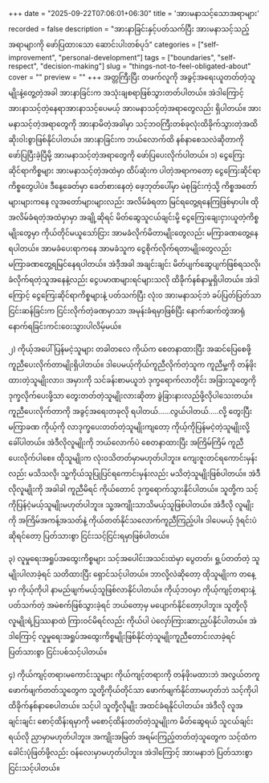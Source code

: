 +++
date = "2025-09-22T07:06:01+06:30"
title = 'အားမနာသင့်သောအရာများ'
recorded = false
description = "အားနာခြင်းနှင့်ပတ်သက်ပြီး အားမနာသင့်သည့်အရာများကို ဖော်ပြထားသော ဆောင်းပါးတစ်ပုဒ်"
categories = ["self-improvement", "personal-development"]
tags = ["boundaries", "self-respect", "decision-making"]
slug = "things-not-to-feel-obligated-about"
cover = ""
preview = ""
+++
အတ္တကြီးပြီး တဖက်လူကို အခွင့်အရေးယူတတ်တဲ့သူမျိုးနဲ့တွေ့တဲ့အခါ အားနာခြင်းက အသုံးချစရာဖြစ်သွားတတ်ပါတယ်။ အဲဒါကြောင့် အားနာသင့်တဲ့နေရာအားနာသင့်ပေမယ့် အားမနာသင့်တဲ့အရာတွေလည်း ရှိပါတယ်။ အားမနာသင့်တဲ့အရာတွေကို အားနာမိတဲ့အခါမှာ သင့်ဘဝကြီးတစ်ခုလုံးထိခိုက်သွားတဲ့အထိ ဆိုးဝါးစွာဖြစ်နိုင်ပါတယ်။ အားနာခြင်းက ဘယ်လောက်ထိ နစ်နာစေသလဲဆိုတာကို ဖော်ပြပြီးခဲ့ပြီမို့ အားမနာသင့်တဲ့အရာတွေကို ဖော်ပြပေးလိုက်ပါတယ်။
၁) ငွေကြေးဆိုင်ရာကိစ္စများ
အားမနာသင့်တဲ့အထဲမှာ ထိပ်ဆုံးက ပါတဲ့အရာကတော့ ငွေကြေးဆိုင်ရာကိစ္စတွေပါပဲ။ ဒီနေ့ခေတ်မှာ ခေတ်စားနေတဲ့ ဖေ့ဘုတ်ပေါ်မှာ မဲစုခြင်းကဲ့သို့ ကိစ္စအတော်များများကနေ လူအတော်များများလည်း အလိမ်ခံရတာ မြင်ရတွေ့ရနေကြဖြစ်မှာပါ။ ထိုအလိမ်ခံရတဲ့အထဲမှာမှာ အချို့ဆိုရင် မိတ်ဆွေသူငယ်ချင်းမို့ ငွေကြေးချေးငှားယူတဲ့ကိစ္စမျိုးတွေမှာ ကိုယ်တိုင်မယူသော်ငြား အာမခံလိုက်မိတာမျိုးတွေလည်း မကြာခဏတွေ့နေရပါတယ်။ အာမခံပေးရာကနေ အာမခံသူက ငွေစိုက်လိုက်ရတာမျိုးတွေလည်း မကြာခဏတွေ့ရမြင်နေရပါတယ်။ အဲဒီ့အခါ အချင်းချင်း မိတ်ပျက်ဆွေပျက်ဖြစ်ရသလို၊ ခံလိုက်ရတဲ့သူအနေနဲ့လည်း ငွေပမာဏများရင်များသလို ထိခိုက်နစ်နာမှုရှိပါတယ်။ အဲဒါကြောင့် ငွေကြေးဆိုင်ရာကိစ္စများနဲ့ ပတ်သက်ပြီး လုံး၀ အားမနာသင့်ဘဲ ခပ်ပြတ်ပြတ်သာ ငြင်းဆန်ခြင်းက ငြင်းလိုက်တဲ့ခဏမှာသာ အမုန်းခံရမှာဖြစ်ပြီး နောက်ဆက်တွဲအာရုံနောက်ရခြင်းကင်းဝေးသွားပါလိမ့်မယ်။

၂) ကိုယ့်အပေါ်ပြန်မငဲ့သူများ
တခါတလေ ကိုယ်က စေတနာထားပြီး အဆင်ပြေစေဖို့ ကူညီပေးလိုက်တာမျိုးရှိပါတယ်။ ဒါပေမယ့်ကိုယ်ကူညီလိုက်တဲ့သူက ကူညီမှု့ကို တန်ဖိုးထားတဲ့သူမျိုးလား၊ အမှားကို သင်ခန်းစာမယူဘဲ ဒုက္ခရောက်လာတိုင်း အခြားသူတွေကို ဒုက္ခလိုက်ပေးဖို့သာ တွေးတတ်တဲ့သူမျိုးလားဆိုတာ ခွဲခြားနားလည်ဖို့လိုပါသေးတယ်။ ကူညီပေးလိုက်တာကို အခွင့်အရေးတခုလို ရပါတယ်……လွယ်ပါတယ်…..လို့ တွေးပြီး မကြာခဏ ကိုယ့်ကို လာဒုက္ခပေးတတ်တဲ့သူမျိုးကျတော့ ကိုယ့်ကိုပြန်မငဲ့တဲ့သူမျိုးလို့ ခေါ်ပါတယ်။ အဲဒီလိုလူမျိုးကို ဘယ်လောက်ပဲ စေတနာထားပြီး အကြိမ်ကြိမ် ကူညီပေးလိုက်ပါစေ။ ထိုသူမျိုးက လုံးဝသိတတ်မှာမဟုတ်ပါဘူး။ ကျေးဇူးတင်ရကောင်းမှန်းလည်း မသိသလို၊ သူ့ကိုယ်သူပြုပြင်ရကောင်းမှန်းလည်း မသိတဲ့သူမျိုးဖြစ်ပါတယ်။ အဲဒီလိုလူမျိုးကို အခါခါ ကူညီမိရင် ကိုယ်တောင် ဒုက္ခရောက်သွားနိုင်ပါတယ်။ သူတို့က သင့်ကိုပြန်ငဲ့မယ့်သူမျိုးမဟုတ်ပါဘူး။ သူ့အကျိုးသာသိမယ့်သူဖြစ်ပါတယ်။ အဲဒီလို လူမျိုးကို အကြိမ်အကန့်အသတ်နဲ့ ကိုယ်တတ်နိုင်သလောက်ကူညီကြည့်ပါ။ ဒါပေမယ့် ဒုံရင်းပဲဆိုရင်တော့ ပြတ်သားစွာ ငြင်းသင့်ငြင်းရမှာဖြစ်ပါတယ်။

၃) လူမှုရေးအရှုပ်အထွေးကိစ္စများ
သင့်အပေါင်းအသင်းထဲမှာ ပွေတတ်၊ ရှု့ပ်တတ်တဲ့ သူမျိုးပါလာခဲ့ရင် သတိထားပြီး ရှောင်သင့်ပါတယ်။ ဘာလို့လဲဆိုတော့ ထိုသူမျိုးက တနေ့မှာ ကိုယ့်ကိုပါ နာမည်ဖျက်မယ့်သူဖြစ်လာနိုင်ပါတယ်။ ကိုယ့်ဘဝမှာ ကိုယ့်ကျင့်တရားနဲ့ပတ်သက်တဲ့ အမဲစက်ဖြစ်သွားခဲ့ရင် ဘယ်တော့မှ မပျောက်နိုင်တော့ပါဘူး။ သူတို့လိုလူမျိုးရဲ့ပြဿနာထဲ ကြားဝင်မိရင်လည်း ကိုယ်ပါ ပဲလှော်ကြားဆားညှပ်နိုင်ပါတယ်။ အဲဒါကြောင့် လူမှုရေးအရှုပ်အထွေးကိစ္စမျိုးဖြစ်နိုင်တဲ့သူမျိုးကူညီတောင်းလာခဲ့ရင် ပြတ်သားစွာ ငြင်းပစ်သင့်ပါတယ်။

၄) ကိုယ်ကျင့်တရားမကောင်းသူများ
ကိုယ်ကျင့်တရားကို တန်ဖိုးမထားဘဲ အလွယ်တကူဖောက်ဖျက်တတ်သူတွေက သူတို့ကိုယ်တိုင်သာ ဖောက်ဖျက်နိုင်တာမဟုတ်ဘဲ သင့်ကိုပါ ထိခိုက်နစ်နာစေပါတယ်။ သင့်ပါ သူတို့လိုမျိုး အထင်ခံရနိုင်ပါတယ်။ အဲဒီလို လူအချင်းချင်း စောင့်ထိန်းရမှာကို မစောင့်ထိန်းတတ်တဲ့သူမျိုးက မိတ်ဆွေရယ် သူငယ်ချင်းရယ်လို ညှာမှာမဟုတ်ပါဘူး။ အကျိုးအမြတ် အရမ်းကြည့်တတ်တဲ့သူတွေက သင့်ထံက ခေါင်းပုံဖြတ်ဖို့လည်း ဝန်လေးမှာမဟုတ်ပါဘူး။ အဲဒါကြောင့် အားမနာဘဲ ပြတ်သားစွာ ငြင်းသင့်ပါတယ်။ 